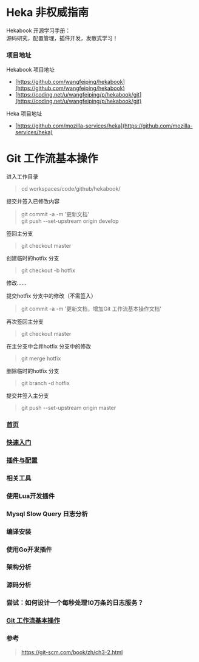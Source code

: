 # Heka 非权威指南

Hekabook 开源学习手册：  
源码研究，配置管理，插件开发，发散式学习！

### 项目地址

Hekabook 项目地址

* [https://github.com/wangfeiping/hekabook](https://github.com/wangfeiping/hekabook)
* [https://coding.net/u/wangfeiping/p/hekabook/git](https://coding.net/u/wangfeiping/p/hekabook/git)

Heka 项目地址

* [https://github.com/mozilla-services/heka](https://github.com/mozilla-services/heka)

# Git 工作流基本操作

进入工作目录

> cd workspaces/code/github/hekabook/

提交并签入已修改内容

> git commit -a -m '更新文档'  
> git push --set-upstream origin develop  

签回主分支

> git checkout master  

创建临时的hotfix 分支

> git checkout -b hotfix  

修改......

提交hotfix 分支中的修改（不需签入）

> git commit -a -m '更新文档，增加Git 工作流基本操作文档'  

再次签回主分支

> git checkout master  

在主分支中合并hotfix 分支中的修改

> git merge hotfix  

删除临时的hotfix 分支

> git branch -d hotfix  

提交并签入主分支

> git push --set-upstream origin master  

### [首页](../ "首页")  
### [快速入门](./getting_started "快速入门")  
### [插件与配置](./plugins "插件与配置")  
### 相关工具  
### 使用Lua开发插件  
### Mysql Slow Query 日志分析  
### 编译安装  
### 使用Go开发插件  
### 架构分析  
### 源码分析  
### 尝试：如何设计一个每秒处理10万条的日志服务？  
### [Git 工作流基本操作](./git_workflow "Git 工作流基本操作")  

### 参考

> https://git-scm.com/book/zh/ch3-2.html  

